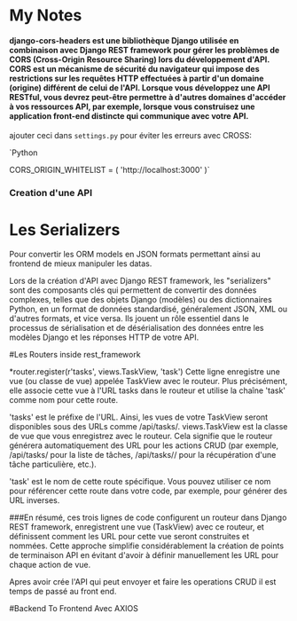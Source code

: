 # My Notes
#### django-cors-headers est une bibliothèque Django utilisée en combinaison avec Django REST framework pour gérer les problèmes de CORS (Cross-Origin Resource Sharing) lors du développement d'API. CORS est un mécanisme de sécurité du navigateur qui impose des restrictions sur les requêtes HTTP effectuées à partir d'un domaine (origine) différent de celui de l'API. Lorsque vous développez une API RESTful, vous devrez peut-être permettre à d'autres domaines d'accéder à vos ressources API, par exemple, lorsque vous construisez une application front-end distincte qui communique avec votre API.


ajouter ceci dans `settings.py` pour éviter les erreurs avec CROSS:

`Python

CORS_ORIGIN_WHITELIST  = (
    'http://localhost:3000'
)`


### Creation d'une API

# Les Serializers

Pour convertir les ORM models en JSON formats permettant ainsi au frontend de mieux manipuler les datas.

Lors de la création d'API avec Django REST framework, les "serializers" sont des composants clés qui permettent de convertir des données complexes, telles que des objets Django (modèles) ou des dictionnaires Python, en un format de données standardisé, généralement JSON, XML ou d'autres formats, et vice versa. Ils jouent un rôle essentiel dans le processus de sérialisation et de désérialisation des données entre les modèles Django et les réponses HTTP de votre API.

#Les Routers inside rest_framework

*router.register(r'tasks', views.TaskView, 'task')
Cette ligne enregistre une vue (ou classe de vue) appelée TaskView avec le routeur. Plus précisément, elle associe cette vue à l'URL tasks dans le routeur et utilise la chaîne 'task' comme nom pour cette route.

'tasks' est le préfixe de l'URL. Ainsi, les vues de votre TaskView seront disponibles sous des URLs comme /api/tasks/.
views.TaskView est la classe de vue que vous enregistrez avec le routeur. Cela signifie que le routeur générera automatiquement des URL pour les actions CRUD (par exemple, /api/tasks/ pour la liste de tâches, /api/tasks/<id>/ pour la récupération d'une tâche particulière, etc.).


'task' est le nom de cette route spécifique. Vous pouvez utiliser ce nom pour référencer cette route dans votre code, par exemple, pour générer des URL inverses.


###En résumé, ces trois lignes de code configurent un routeur dans Django REST framework, enregistrent une vue (TaskView) avec ce routeur, et définissent comment les URL pour cette vue seront construites et nommées. Cette approche simplifie considérablement la création de points de terminaison API en évitant d'avoir à définir manuellement les URL pour chaque action de vue.

Apres avoir crée l'API qui peut envoyer et faire les operations CRUD il est temps de passé au front end.


#Backend To Frontend Avec AXIOS
